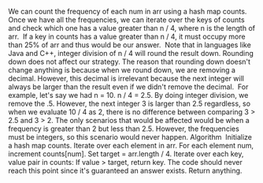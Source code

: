 We can count the frequency of each num in arr using a hash map counts. Once we have all the frequencies, we can iterate over the keys of counts and check which one has a value greater than n / 4, where n is the length of arr.
​
If a key in counts has a value greater than n / 4, it must occupy more than 25% of arr and thus would be our answer.
​
Note that in languages like Java and C++, integer division of n / 4 will round the result down. Rounding down does not affect our strategy. The reason that rounding down doesn't change anything is because when we round down, we are removing a decimal. However, this decimal is irrelevant because the next integer will always be larger than the result even if we didn't remove the decimal.
​
For example, let's say we had n = 10. n / 4 = 2.5. By doing integer division, we remove the .5. However, the next integer 3 is larger than 2.5 regardless, so when we evaluate 10 / 4 as 2, there is no difference between comparing 3 > 2.5 and 3 > 2. The only scenarios that would be affected would be when a frequency is greater than 2 but less than 2.5. However, the frequencies must be integers, so this scenario would never happen.
​
Algorithm
​
Initialize a hash map counts.
Iterate over each element in arr. For each element num, increment counts[num].
Set target = arr.length / 4.
Iterate over each key, value pair in counts:
If value > target, return key.
The code should never reach this point since it's guaranteed an answer exists. Return anything.
​